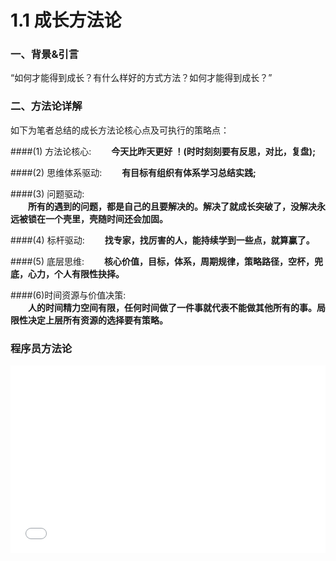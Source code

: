 # 1.1 成长方法论


### 一、背景&引言

“如何才能得到成长？有什么样好的方式方法？如何才能得到成长？”




### 二、方法论详解

如下为笔者总结的成长方法论核心点及可执行的策略点：

####(1) 方法论核心:
&emsp;&emsp;**今天比昨天更好 ！(时时刻刻要有反思，对比，复盘);**


####(2) 思维体系驱动: 
&emsp;&emsp;**有目标有组织有体系学习总结实践;**



####(3) 问题驱动:   
&emsp;&emsp;**所有的遇到的问题，都是自己的且要解决的。解决了就成长突破了，没解决永远被锁在一个壳里，壳随时间还会加固。**



####(4) 标杆驱动: 
&emsp;&emsp;**找专家，找厉害的人，能持续学到一些点，就算赢了。**



####(5) 底层思维: 
&emsp;&emsp;**核心价值，目标，体系，周期规律，策略路径，空杯，兜底，心力，个人有限性抉择。**



####(6)时间资源与价值决策:      
&emsp;&emsp;**人的时间精力空间有限，任何时间做了一件事就代表不能做其他所有的事。局限性决定上层所有资源的选择要有策略。**



### 程序员方法论
<iframe src="../static/banner_down.html" width="100%" height="300" frameborder="0" scrolling="no"></iframe>